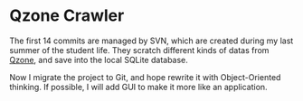 Qzone Crawler
=============

The first 14 commits are managed by SVN, which are created during my last summer of the student life. They scratch different kinds of datas from [Qzone](http://qzone.qq.com/), and save into the local SQLite database.

Now I migrate the project to Git, and hope rewrite it with Object-Oriented thinking. If possible, I will add GUI to make it more like an application.